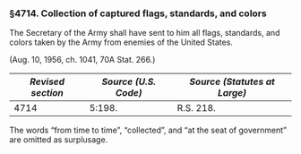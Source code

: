 ### §4714. Collection of captured flags, standards, and colors ###

The Secretary of the Army shall have sent to him all flags, standards, and colors taken by the Army from enemies of the United States.

(Aug. 10, 1956, ch. 1041, 70A Stat. 266.)

|*Revised section*|*Source (U.S. Code)*|*Source (Statutes at Large)*|
|-----------------|--------------------|----------------------------|
|      4714       |       5:198.       |         R.S. 218.          |

The words “from time to time”, “collected”, and “at the seat of government” are omitted as surplusage.
